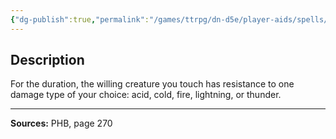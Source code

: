 ```yaml
---
{"dg-publish":true,"permalink":"/games/ttrpg/dn-d5e/player-aids/spells/level-3/protection-from-energy/","tags":["TTRPG/DND/5e","verbal","somatic","concentration"]}
---
```



## Description
For the duration, the willing creature you touch has resistance to one damage type of your choice: acid, cold, fire, lightning, or thunder.

---

**Sources:** PHB, page 270
